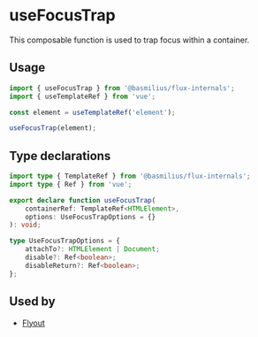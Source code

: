 # useFocusTrap

This composable function is used to trap focus within a container.

## Usage

```ts
import { useFocusTrap } from '@basmilius/flux-internals';
import { useTemplateRef } from 'vue';

const element = useTemplateRef('element');

useFocusTrap(element);
```

## Type declarations

```ts
import type { TemplateRef } from '@basmilius/flux-internals';
import type { Ref } from 'vue';

export declare function useFocusTrap(
    containerRef: TemplateRef<HTMLElement>,
    options: UseFocusTrapOptions = {}
): void;

type UseFocusTrapOptions = {
    attachTo?: HTMLElement | Document;
    disable?: Ref<boolean>;
    disableReturn?: Ref<boolean>;
};
```

## Used by

- [Flyout](../../guide/components/flyout)
